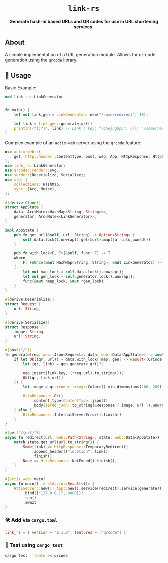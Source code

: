 <div align="center">

  <h1><code>link-rs</code></h1>

  <strong>Generate hash-id based URLs and QR codes for use in URL shortening services.</strong>

</div>

## About

A simple implementation of a URL generation module. Allows for qr-code generation using the [`qrcode`](https://crates.io/crates/qrcode) library.

## 🔋 Usage

Basic Example:

```rs
mod link-rs::LinkGenerator


fn main() {
    let mut link_gen = LinkGenerator::new("/some/redirect", 10);

    let link = link_gen::generate_url()
    println!("{:?}", link) // Link { key: "vq5ejng0p6", url: "/some/redirect/vq5ejng0p6" }
}

```

Complex example of an `actix-web` server using the `qrcode` feature:
```rust
use actix_web::{
    get, http::header::ContentType, post, web, App, HttpResponse, HttpServer, Responder,
};
use link_rs::LinkGenerator;
use qrcode::render::svg;
use serde::{Deserialize, Serialize};
use std::{
    collections::HashMap,
    sync::{Arc, Mutex},
};

#[derive(Clone)]
struct AppState {
    data: Arc<Mutex<HashMap<String, String>>>,
    generator: Arc<Mutex<LinkGenerator>>,
}

impl AppState {
    pub fn get_url(&self, url: String) -> Option<String> {
        self.data.lock().unwrap().get(&url).map(|u| u.to_owned())
    }

    pub fn with_lock<F, T>(&self, func: F) -> T
    where
        F: FnOnce(&mut HashMap<String, String>, &mut LinkGenerator) -> T,
    {
        let mut map_lock = self.data.lock().unwrap();
        let mut gen_lock = self.generator.lock().unwrap();
        func(&mut *map_lock, &mut *gen_lock)
    }
}

#[derive(Deserialize)]
struct Request {
    url: String,
}

#[derive(Serialize)]
struct Response {
    image: String,
    url: String,
}

#[post("/")]
fn generate(req: web::Json<Request>, data: web::Data<AppState>) -> impl Responder {
    if let Ok((qr, url)) = data.with_lock(|map, gen| -> Result<(QrCode, String), QrError> {
        let (qr, link) = gen.generate_qr()?;

        map.insert(link.key, (*req.url).to_string());
        Ok((qr, link.url))
    }) {
        let image = qr.render::<svg::Color>().min_dimensions(200, 200).build();

        HttpResponse::Ok()
            .content_type(ContentType::json())
            .body(serde_json::to_string(&Response { image, url }).unwrap())
    } else {
        HttpResponse::InternalServerError().finish()
    }
}

#[get("/{url}")]
async fn redirect(url: web::Path<String>, state: web::Data<AppState>) -> impl Responder {
    match state.get_url(url.to_string()) {
        Some(link) => HttpResponse::TemporaryRedirect()
            .append_header(("location", link))
            .finish(),
        None => HttpResponse::NotFound().finish(),
    }
}

#[actix_web::main]
async fn main() -> std::io::Result<()> {
    HttpServer::new(|| App::new().service(redirect).service(generate))
        .bind(("127.0.0.1", 8080))?
        .run()
        .await
}

```

### 🛠️ Add via `cargo.toml`

```toml
link_rs = { version = "0.1.0", features = ["qrcode"] }
```

### 🔬 Test using `cargo test`

```sh
cargo test --features qrcode
```
